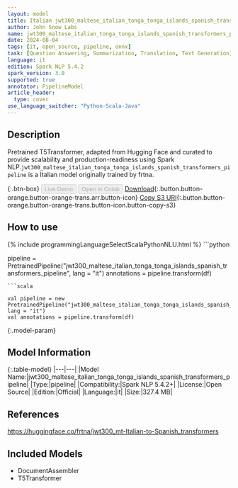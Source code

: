```yaml
---
layout: model
title: Italian jwt300_maltese_italian_tonga_tonga_islands_spanish_transformers_pipeline pipeline T5Transformer from frtna
author: John Snow Labs
name: jwt300_maltese_italian_tonga_tonga_islands_spanish_transformers_pipeline
date: 2024-08-04
tags: [it, open_source, pipeline, onnx]
task: [Question Answering, Summarization, Translation, Text Generation]
language: it
edition: Spark NLP 5.4.2
spark_version: 3.0
supported: true
annotator: PipelineModel
article_header:
  type: cover
use_language_switcher: "Python-Scala-Java"
---
```


## Description

Pretrained T5Transformer, adapted from Hugging Face and curated to provide scalability and production-readiness using Spark NLP.`jwt300_maltese_italian_tonga_tonga_islands_spanish_transformers_pipeline` is a Italian model originally trained by frtna.

{:.btn-box}
<button class="button button-orange" disabled>Live Demo</button>
<button class="button button-orange" disabled>Open in Colab</button>
[Download](https://s3.amazonaws.com/auxdata.johnsnowlabs.com/public/models/jwt300_maltese_italian_tonga_tonga_islands_spanish_transformers_pipeline_it_5.4.2_3.0_1722749456351.zip){:.button.button-orange.button-orange-trans.arr.button-icon}
[Copy S3 URI](s3://auxdata.johnsnowlabs.com/public/models/jwt300_maltese_italian_tonga_tonga_islands_spanish_transformers_pipeline_it_5.4.2_3.0_1722749456351.zip){:.button.button-orange.button-orange-trans.button-icon.button-copy-s3}

## How to use



<div class="tabs-box" markdown="1">
{% include programmingLanguageSelectScalaPythonNLU.html %}
```python

pipeline = PretrainedPipeline("jwt300_maltese_italian_tonga_tonga_islands_spanish_transformers_pipeline", lang = "it")
annotations =  pipeline.transform(df)   

```
```scala

val pipeline = new PretrainedPipeline("jwt300_maltese_italian_tonga_tonga_islands_spanish_transformers_pipeline", lang = "it")
val annotations = pipeline.transform(df)

```
</div>

{:.model-param}
## Model Information

{:.table-model}
|---|---|
|Model Name:|jwt300_maltese_italian_tonga_tonga_islands_spanish_transformers_pipeline|
|Type:|pipeline|
|Compatibility:|Spark NLP 5.4.2+|
|License:|Open Source|
|Edition:|Official|
|Language:|it|
|Size:|327.4 MB|

## References

https://huggingface.co/frtna/jwt300_mt-Italian-to-Spanish_transformers

## Included Models

- DocumentAssembler
- T5Transformer